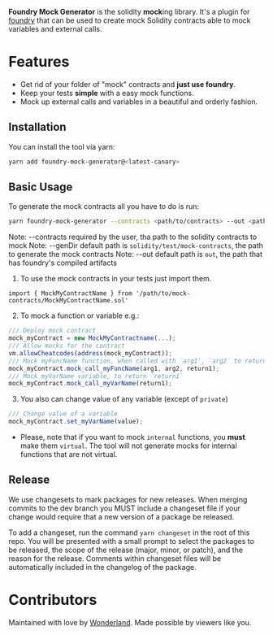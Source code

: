 **Foundry Mock Generator** is the solidity **mock**ing library. It's a plugin for
[foundry](https://github.com/foundry-rs/foundry) that can be used to create mock Solidity
contracts able to mock variables and external calls.

# Features

- Get rid of your folder of "mock" contracts and **just use
  foundry**.
- Keep your tests **simple** with a easy mock functions.
- Mock up external calls and variables in a beautiful and orderly fashion.

## Installation

You can install the tool via yarn:

```bash
yarn add foundry-mock-generator@<latest-canary>
```

## Basic Usage

To generate the mock contracts all you have to do is run:

```bash
yarn foundry-mock-generator --contracts <path/to/contracts> --out <path/to/foundry/out> --genDir <path/to/generate/contracts>
```

Note: --contracts required by the user, tha path to the solidity contracts to mock
Note: --genDir default path is `solidity/test/mock-contracts`, the path to generate the mock contracts
Note: --out default path is `out`, the path that has foundry's compiled artifacts

1. To use the mock contracts in your tests just import them.

`import { MockMyContractName } from '/path/to/mock-contracts/MockMyContractName.sol'`

2. To mock a function or variable e.g.:

```JavaScript
/// Deploy mock contract
mock_myContract = new MockMyContractname(...);
/// Allow mocks for the contract
vm.allowCheatcodes(address(mock_myContract));
/// Mock myFuncName function, when called with `arg1`, `arg2` to return `return1`
mock_myContract.mock_call_myFuncName(arg1, arg2, return1);
/// Mock myVarName variable, to return `return1`
mock_myContract.mock_call_myVarName(return1);
```

3. You also can change value of any variable (except of `private`)

```JavaScript
/// Change value of a variable
mock_myContract.set_myVarName(value);
```

- Please, note that if you want to mock `internal` functions, you **must** make them `virtual`. The tool will not generate mocks for internal functions that are not virtual.

## Release

We use changesets to mark packages for new releases. When merging commits to the dev branch you MUST include a changeset file if your change would require that a new version of a package be released.

To add a changeset, run the command `yarn changeset` in the root of this repo. You will be presented with a small prompt to select the packages to be released, the scope of the release (major, minor, or patch), and the reason for the release. Comments within changeset files will be automatically included in the changelog of the package.

# Contributors

Maintained with love by [Wonderland](https://defi.sucks). Made possible by viewers like you.
